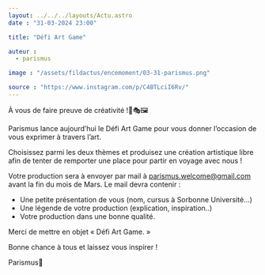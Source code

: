 ```yaml
---
layout: ../../../layouts/Actu.astro
date : "31-03-2024 23:00"

title: "Défi Art Game"

auteur :
  - parismus

image : "/assets/fildactus/encemoment/03-31-parismus.png"

source : "https://www.instagram.com/p/C4BTLciI6Rv/"
---
```


À vous de faire preuve de créativité !🎨🎭🖼️

Parismus lance aujourd’hui le Défi Art Game pour vous donner l’occasion de vous exprimer à travers l’art.

Choisissez parmi les deux thèmes et produisez une création artistique libre afin de tenter de remporter une place pour partir en voyage avec nous !

Votre production sera à envoyer par mail à parismus.welcome@gmail.com avant la fin du mois de Mars. Le mail devra contenir :

- Une petite présentation de vous (nom, cursus à Sorbonne Université…)  
- Une légende de votre production (explication, inspiration..)  
- Votre production dans une bonne qualité.

Merci de mettre en objet « Défi Art Game. »

Bonne chance à tous et laissez vous inspirer !

Parismus💙
